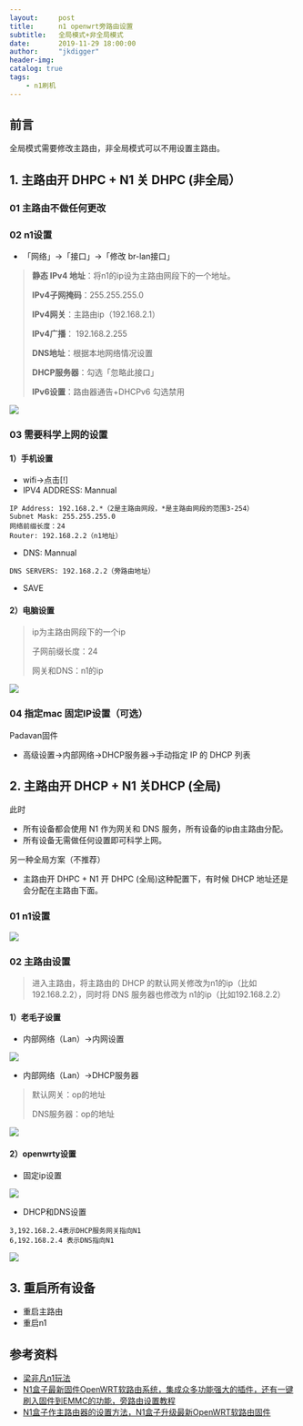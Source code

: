 ```yaml
---
layout:     post
title:      n1 openwrt旁路由设置
subtitle:   全局模式+非全局模式
date:       2019-11-29 18:00:00
author:     "jkdigger"
header-img: 
catalog: true
tags:
    - n1刷机
---
```




## 前言
全局模式需要修改主路由，非全局模式可以不用设置主路由。


## 1. 主路由开 DHPC + N1 关 DHPC (非全局）

### 01 主路由不做任何更改

### 02 n1设置

- 「网络」→「接口」→「修改 br-lan接口」

> **静态 IPv4 地址**：将n1的ip设为主路由网段下的一个地址。
>
> **IPv4子网掩码**：255.255.255.0
>
> **IPv4网关**：主路由ip（192.168.2.1）
>
> **IPv4广播**： 192.168.2.255 
>
>  **DNS地址**：根据本地网络情况设置 
>
> **DHCP服务器**：勾选「忽略此接口」
>
> **IPv6设置**：路由器通告+DHCPv6 勾选禁用

![](https://raw.githubusercontent.com/jkdigger/picForBlog/master/images/20191129213827.jpg)

### 03 需要科学上网的设置

#### 1）手机设置

- wifi->点击[!]
- IPV4 ADDRESS: Mannual

```
IP Address: 192.168.2.*（2是主路由网段，*是主路由网段的范围3-254）
Subnet Mask: 255.255.255.0
网络前缀长度：24
Router: 192.168.2.2（n1地址）
```

- DNS: Mannual

```
DNS SERVERS: 192.168.2.2（旁路由地址）
```

- SAVE

#### 2）电脑设置

> ip为主路由网段下的一个ip
>
> 子网前缀长度：24
>
> 网关和DNS：n1的ip

![](https://raw.githubusercontent.com/jkdigger/picForBlog/master/images/20191206132749.png)

### 04 指定mac 固定IP设置（可选）

Padavan固件

- 高级设置→内部网络→DHCP服务器→手动指定 IP 的 DHCP 列表

## 2. 主路由开 DHCP + N1 关DHCP (全局)

此时

- 所有设备都会使用 N1 作为网关和 DNS 服务，所有设备的ip由主路由分配。
- 所有设备无需做任何设置即可科学上网。

另一种全局方案（不推荐）

- 主路由开 DHPC + N1 开 DHPC (全局)这种配置下，有时候 DHCP 地址还是会分配在主路由下面。

### 01 n1设置

![](https://raw.githubusercontent.com/jkdigger/picForBlog/master/images/20191127230010.jpg)

### 02 主路由设置

> 进入主路由，将主路由的 DHCP 的默认网关修改为n1的ip（比如192.168.2.2），同时将 DNS 服务器也修改为 n1的ip（比如192.168.2.2）

#### 1）老毛子设置

- 内部网络（Lan）→内网设置

![](https://raw.githubusercontent.com/jkdigger/picForBlog/master/images/20191127225617.jpg)

- 内部网络（Lan）→DHCP服务器

> 默认网关：op的地址
>
> DNS服务器：op的地址

![](https://raw.githubusercontent.com/jkdigger/picForBlog/master/images/20191127225434.jpg)

#### 2）openwrty设置

- 固定ip设置

![](https://raw.githubusercontent.com/jkdigger/picForBlog/master/images/20191129204453.png)

- DHCP和DNS设置

````
3,192.168.2.4表示DHCP服务网关指向N1  
6,192.168.2.4 表示DNS指向N1
````

![](https://raw.githubusercontent.com/jkdigger/picForBlog/master/images/20191129204623.png)

## 3. 重启所有设备

- 重启主路由
- 重启n1

## 参考资料

-  [梁非凡n1玩法](https://github.com/real-pin1group/3000web/wiki/playerdev_n1) 
-  [N1盒子最新固件OpenWRT软路由系统，集成众多功能强大的插件，还有一键刷入固件到EMMC的功能，旁路由设置教程](https://www.youtube.com/watch?v=v2OUZXXmaIw)
-  [N1盒子作主路由器的设置方法，N1盒子升级最新OpenWRT软路由固件](https://www.youtube.com/watch?v=29-uZtjf1nQ)